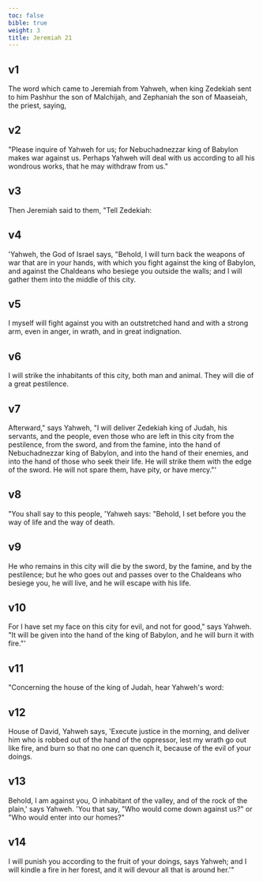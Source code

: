 ```yaml
---
toc: false
bible: true
weight: 3
title: Jeremiah 21
---
```




## v1 
The word which came to Jeremiah from Yahweh, when king Zedekiah sent to him Pashhur the son of Malchijah, and Zephaniah the son of Maaseiah, the priest, saying, 

## v2 
"Please inquire of Yahweh for us; for Nebuchadnezzar king of Babylon makes war against us. Perhaps Yahweh will deal with us according to all his wondrous works, that he may withdraw from us." 

## v3 
Then Jeremiah said to them, "Tell Zedekiah: 

## v4 
'Yahweh, the God of Israel says, "Behold, I will turn back the weapons of war that are in your hands, with which you fight against the king of Babylon, and against the Chaldeans who besiege you outside the walls; and I will gather them into the middle of this city. 

## v5 
I myself will fight against you with an outstretched hand and with a strong arm, even in anger, in wrath, and in great indignation. 

## v6 
I will strike the inhabitants of this city, both man and animal. They will die of a great pestilence. 

## v7 
Afterward," says Yahweh, "I will deliver Zedekiah king of Judah, his servants, and the people, even those who are left in this city from the pestilence, from the sword, and from the famine, into the hand of Nebuchadnezzar king of Babylon, and into the hand of their enemies, and into the hand of those who seek their life. He will strike them with the edge of the sword. He will not spare them, have pity, or have mercy."' 

## v8 
"You shall say to this people, 'Yahweh says: "Behold, I set before you the way of life and the way of death. 

## v9 
He who remains in this city will die by the sword, by the famine, and by the pestilence; but he who goes out and passes over to the Chaldeans who besiege you, he will live, and he will escape with his life. 

## v10 
For I have set my face on this city for evil, and not for good," says Yahweh. "It will be given into the hand of the king of Babylon, and he will burn it with fire."' 

## v11 
"Concerning the house of the king of Judah, hear Yahweh's word: 

## v12 
House of David, Yahweh says, 'Execute justice in the morning, and deliver him who is robbed out of the hand of the oppressor, lest my wrath go out like fire, and burn so that no one can quench it, because of the evil of your doings. 

## v13 
Behold, I am against you, O inhabitant of the valley, and of the rock of the plain,' says Yahweh. 'You that say, "Who would come down against us?" or "Who would enter into our homes?" 

## v14 
I will punish you according to the fruit of your doings, says Yahweh; and I will kindle a fire in her forest, and it will devour all that is around her.'"
